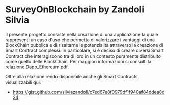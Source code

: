 # SurveyOnBlockchain by Zandoli Silvia

Il presente progetto consiste nella creazione di una applicazione la quale rappresenti un caso d'uso che
permetta di valorizzare i vantaggi di una BlockChain pubblica e di risaltarne le potenzialità
attraverso la creazione di Smart Contract complessi. In particolare, si è deciso di creare diversi
Smart Contract che interagiscono tra di loro in un contesto puramente distribuito come quello
delle BlockChain.
Per maggiori informazioni si consulti la relazione Dapp_Ethereum.pdf. 

Oltre alla relazione rendo disponibile anche gli Smart Contracts, visualizzabili qui:
- https://gist.github.com/silviazandoli/c7ed67e8f0979df1f940af84ddea8d24

